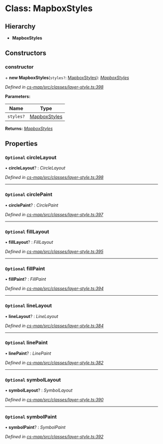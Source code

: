 # Class: MapboxStyles

## Hierarchy

* **MapboxStyles**

## Constructors

###  constructor

\+ **new MapboxStyles**(`styles?`: [MapboxStyles](_cs_map_src_classes_layer_style_.mapboxstyles.md)): *[MapboxStyles](_cs_map_src_classes_layer_style_.mapboxstyles.md)*

*Defined in [cs-map/src/classes/layer-style.ts:398](https://github.com/TNOCS/csnext/blob/dad76c19/packages/cs-map/src/classes/layer-style.ts#L398)*

**Parameters:**

Name | Type |
------ | ------ |
`styles?` | [MapboxStyles](_cs_map_src_classes_layer_style_.mapboxstyles.md) |

**Returns:** *[MapboxStyles](_cs_map_src_classes_layer_style_.mapboxstyles.md)*

## Properties

### `Optional` circleLayout

• **circleLayout**? : *CircleLayout*

*Defined in [cs-map/src/classes/layer-style.ts:398](https://github.com/TNOCS/csnext/blob/dad76c19/packages/cs-map/src/classes/layer-style.ts#L398)*

___

### `Optional` circlePaint

• **circlePaint**? : *CirclePaint*

*Defined in [cs-map/src/classes/layer-style.ts:397](https://github.com/TNOCS/csnext/blob/dad76c19/packages/cs-map/src/classes/layer-style.ts#L397)*

___

### `Optional` fillLayout

• **fillLayout**? : *FillLayout*

*Defined in [cs-map/src/classes/layer-style.ts:395](https://github.com/TNOCS/csnext/blob/dad76c19/packages/cs-map/src/classes/layer-style.ts#L395)*

___

### `Optional` fillPaint

• **fillPaint**? : *FillPaint*

*Defined in [cs-map/src/classes/layer-style.ts:394](https://github.com/TNOCS/csnext/blob/dad76c19/packages/cs-map/src/classes/layer-style.ts#L394)*

___

### `Optional` lineLayout

• **lineLayout**? : *LineLayout*

*Defined in [cs-map/src/classes/layer-style.ts:384](https://github.com/TNOCS/csnext/blob/dad76c19/packages/cs-map/src/classes/layer-style.ts#L384)*

___

### `Optional` linePaint

• **linePaint**? : *LinePaint*

*Defined in [cs-map/src/classes/layer-style.ts:382](https://github.com/TNOCS/csnext/blob/dad76c19/packages/cs-map/src/classes/layer-style.ts#L382)*

___

### `Optional` symbolLayout

• **symbolLayout**? : *SymbolLayout*

*Defined in [cs-map/src/classes/layer-style.ts:390](https://github.com/TNOCS/csnext/blob/dad76c19/packages/cs-map/src/classes/layer-style.ts#L390)*

___

### `Optional` symbolPaint

• **symbolPaint**? : *SymbolPaint*

*Defined in [cs-map/src/classes/layer-style.ts:392](https://github.com/TNOCS/csnext/blob/dad76c19/packages/cs-map/src/classes/layer-style.ts#L392)*
